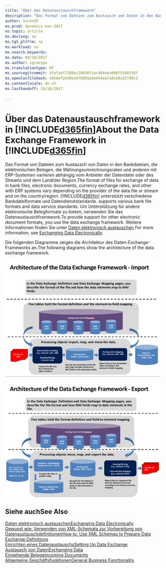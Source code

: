 ```yaml
---
title: "Über das Datenaustauschframework"
description: "Das Format von Dateien zum Austausch von Daten in den Bankdateien, die elektronischen Belegen, die Währungsumrechnungsraten und anderen mit ERP-Systemen variieren abhängig vom Anbieter der Datendatei oder des Streams und dem Land/der Region."
author: SorenGP
ms.prod: dynamics-nav-2017
ms.topic: article
ms.devlang: na
ms.tgt_pltfrm: na
ms.workload: na
ms.search.keywords: 
ms.date: 08/18/2017
ms.author: sgroespe
ms.translationtype: HT
ms.sourcegitcommit: 4fefaef7380ac10836fcac404eea006f55d8556f
ms.openlocfilehash: e658ef2e99ea47b095ebe654ea7a8cb8a25799c3
ms.contentlocale: de-ch
ms.lasthandoff: 10/16/2017

---
```

# <a name="about-the-data-exchange-framework-in-included365finincludesd365finmdmd"></a><span data-ttu-id="e4cfe-103">Über das Datenaustauschframework in [!INCLUDE[d365fin](includes/d365fin_md.md)]</span><span class="sxs-lookup"><span data-stu-id="e4cfe-103">About the Data Exchange Framework in [!INCLUDE[d365fin](includes/d365fin_md.md)]</span></span>
<span data-ttu-id="e4cfe-104">Das Format von Dateien zum Austausch von Daten in den Bankdateien, die elektronischen Belegen, die Währungsumrechnungsraten und anderen mit ERP-Systemen variieren abhängig vom Anbieter der Datendatei oder des Streams und dem Land/der Region.</span><span class="sxs-lookup"><span data-stu-id="e4cfe-104">The format of files for exchange of data in bank files, electronic documents, currency exchange rates, and other with ERP systems vary depending on the provider of the data file or stream and on the country/region.</span></span> [!INCLUDE[d365fin](includes/d365fin_md.md)]<span data-ttu-id="e4cfe-105"> unterstützt verschiedene Bankdateiformate und Datendienststandards.</span><span class="sxs-lookup"><span data-stu-id="e4cfe-105"> supports various bank file formats and data service standards.</span></span> <span data-ttu-id="e4cfe-106">Um Unterstützung für andere elektronische Belegformate zu bieten, verwenden Sie das Datenaustauschframework.</span><span class="sxs-lookup"><span data-stu-id="e4cfe-106">To provide support for other electronic document formats, you use the data exchange framework.</span></span> <span data-ttu-id="e4cfe-107">Weitere Informationen finden Sie unter [Daten elektronisch austauschen](across-data-exchange.md).</span><span class="sxs-lookup"><span data-stu-id="e4cfe-107">For more information, see [Exchanging Data Electronically](across-data-exchange.md).</span></span>    

 <span data-ttu-id="e4cfe-108">Die folgenden Diagramme zeigen die Architektur des Daten-Exchange-Frameworks an.</span><span class="sxs-lookup"><span data-stu-id="e4cfe-108">The following diagrams show the architecture of the data exchange framework.</span></span>  

 ![Datenaustauschdefinition importieren](media/across-data-exchange/dataexchangeframework_import.png)  

 ![Datenaustauschdefinition exportieren](media/across-data-exchange/dataexchangeframework_export.png)  

## <a name="see-also"></a><span data-ttu-id="e4cfe-111">Siehe auch</span><span class="sxs-lookup"><span data-stu-id="e4cfe-111">See Also</span></span>  
[<span data-ttu-id="e4cfe-112">Daten elektronisch austauschen</span><span class="sxs-lookup"><span data-stu-id="e4cfe-112">Exchanging Data Electronically</span></span>](across-data-exchange.md)  
[<span data-ttu-id="e4cfe-113">Gewusst wie: Verwenden von XML-Schemata zur Vorbereitung von Datenaustauschdefinitionen</span><span class="sxs-lookup"><span data-stu-id="e4cfe-113">How to: Use XML Schemas to Prepare Data Exchange Definitions</span></span>](across-how-to-use-xml-schemas-to-prepare-data-exchange-definitions.md)  
[<span data-ttu-id="e4cfe-114">Einrichten eines Datenaustauschs</span><span class="sxs-lookup"><span data-stu-id="e4cfe-114">Setting Up Data Exchange</span></span>](across-set-up-data-exchange.md)  
[<span data-ttu-id="e4cfe-115">Austausch von Daten</span><span class="sxs-lookup"><span data-stu-id="e4cfe-115">Exchanging Data</span></span>](across-exchange-data.md)  
[<span data-ttu-id="e4cfe-116">Eingehende Belege</span><span class="sxs-lookup"><span data-stu-id="e4cfe-116">Incoming Documents</span></span>](across-income-documents.md)  
[<span data-ttu-id="e4cfe-117">Allgemeine Geschäftsfunktionen</span><span class="sxs-lookup"><span data-stu-id="e4cfe-117">General Business Functionality</span></span>](ui-across-business-areas.md)  

